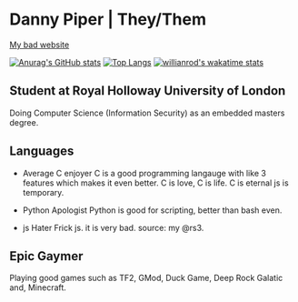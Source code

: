 # Danny Piper | They/Them
[My bad website](https://www.djpiper28.co.uk)

[![Anurag's GitHub stats](https://github-readme-stats.vercel.app/api?username=djpiper28&theme=dark)](https://github.com/anuraghazra/github-readme-stats)
[![Top Langs](https://github-readme-stats.vercel.app/api/top-langs/?username=djpiper28&theme=dark&layout=compact)](https://github.com/anuraghazra/github-readme-stats)
[![willianrod's wakatime stats](https://github-readme-stats.vercel.app/api/wakatime?username=99c30b5f-c844-4931-ad1a-5f747874a73f)](https://github.com/anuraghazra/github-readme-stats)

## Student at Royal Holloway University of London
Doing Computer Science (Information Security) as an embedded masters degree.

## Languages
- Average C enjoyer
C is a good programming langauge with like 3 features which makes it even better.
C is love, C is life. C is eternal js is temporary.

- Python Apologist
Python is good for scripting, better than bash even.

- js Hater
Frick js. it is very bad. source: my @rs3.

## Epic Gaymer
Playing good games such as TF2, GMod, Duck Game, Deep Rock Galatic and, Minecraft.
